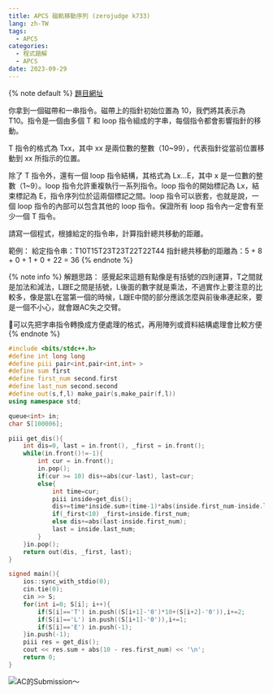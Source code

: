 ```yaml
---
title: APCS 磁軌移動序列 (zerojudge k733)
lang: zh-TW
tags:
  - APCS
categories:
  - 程式題解
  - APCS
date: 2023-09-29
---
```


{% note default %}
[題目網址](https://zerojudge.tw/ShowProblem?problemid=k733)

你拿到一個磁帶和一串指令。磁帶上的指針初始位置為 10，我們將其表示為 T10。指令是一個由多個 T 和 loop 指令組成的字串，每個指令都會影響指針的移動。

T 指令的格式為 Txx，其中 xx 是兩位數的整數（10~99），代表指針從當前位置移動到 xx 所指示的位置。

除了 T 指令外，還有一個 loop 指令結構，其格式為 Lx...E，其中 x 是一位數的整數（1~9）。loop 指令允許重複執行一系列指令。loop 指令的開始標記為 Lx，結束標記為 E，指令序列位於這兩個標記之間。loop 指令可以嵌套，也就是說，一個 loop 指令的內部可以包含其他的 loop 指令。保證所有 loop 指令內一定會有至少一個 T 指令。

請寫一個程式，根據給定的指令串，計算指針總共移動的距離。

範例： 給定指令串：T10T15T23T23T22T22T44 指針總共移動的距離為：5 + 8 + 0 + 1 + 0 + 22 = 36
{% endnote %}
<!--more-->

{% note info %}
解題思路：
感覺起來這題有點像是有括號的四則運算，T之間就是加法和減法，L跟E之間是括號，L後面的數字就是乘法，不過實作上要注意的比較多，像是當L在當第一個的時候，L跟E中間的部分應該怎麼與前後串連起來，要是一個不小心，就會跟AC失之交臂。

🌟可以先把字串指令轉換成方便處理的格式，再用陣列或資料結構處理會比較方便
{% endnote %}

```c++ APCS 磁軌移動序列
#include <bits/stdc++.h>
#define int long long
#define piii pair<int,pair<int,int> >
#define sum first
#define first_num second.first
#define last_num second.second
#define out(s,f,l) make_pair(s,make_pair(f,l))
using namespace std;

queue<int> in;
char S[100006];

piii get_dis(){
    int dis=0, last = in.front(), _first = in.front();
    while(in.front()!=-1){
        int cur = in.front();
        in.pop();
        if(cur >= 10) dis+=abs(cur-last), last=cur;
        else{
            int time=cur;
            piii inside=get_dis();
            dis+=time*inside.sum+(time-1)*abs(inside.first_num-inside.last_num);
            if(_first<10) _first=inside.first_num;
            else dis+=abs(last-inside.first_num);
            last = inside.last_num;
        }
    }in.pop();
    return out(dis, _first, last);
}

signed main(){
    ios::sync_with_stdio(0);
    cin.tie(0);
    cin >> S;
    for(int i=0; S[i]; i++){
        if(S[i]=='T') in.push((S[i+1]-'0')*10+(S[i+2]-'0')),i+=2;
        if(S[i]=='L') in.push((S[i+1]-'0')),i+=1;
        if(S[i]=='E') in.push(-1);
    }in.push(-1);
    piii res = get_dis();
    cout << res.sum + abs(10 - res.first_num) << '\n';
    return 0;
}
```

![AC的Submission～](https://i.imgur.com/upxnMfO.png)
